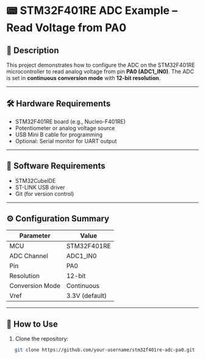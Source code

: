 
# 📟 STM32F401RE ADC Example – Read Voltage from PA0

## 🧾 Description

This project demonstrates how to configure the ADC on the STM32F401RE microcontroller to read analog voltage from pin **PA0 (ADC1_IN0)**. The ADC is set in **continuous conversion mode** with **12-bit resolution**.

---

## 🛠️ Hardware Requirements

- STM32F401RE board (e.g., Nucleo-F401RE)
- Potentiometer or analog voltage source
- USB Mini B cable for programming
- Optional: Serial monitor for UART output

---

## 🧰 Software Requirements

- STM32CubeIDE
- ST-LINK USB driver
- Git (for version control)

---

## ⚙️ Configuration Summary

| Parameter                | Value         |
|-------------------------|---------------|
| MCU                     | STM32F401RE   |
| ADC Channel             | ADC1_IN0      |
| Pin                     | PA0           |
| Resolution              | 12-bit        |
| Conversion Mode         | Continuous    |
| Vref                    | 3.3V (default)|

---

## 🚀 How to Use

1. Clone the repository:
```bash
   git clone https://github.com/your-username/stm32f401re-adc-pa0.git
